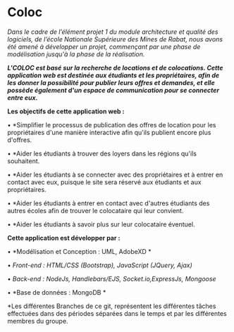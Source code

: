 # Coloc
*Dans le cadre de l’élément projet 1 du module architecture et qualité des logiciels, de l’école Nationale Supérieure des Mines de Rabat, nous avons été amené à développer un projet, commençant par une phase de modélisation jusqu'à la phase de la réalisation.*

***L'COLOC est basé sur la recherche de locations et de colocations. Cette application web est destinée aux étudiants et les propriétaires, afin de les donner la possibilité pour publier leurs offres et demandes, et elle possède également d'un espace de communication pour se connecter entre eux.***

**Les objectifs de cette application web :**

• *Simplifier le processus de publication des offres de location pour les propriétaires d'une manière interactive afin qu'ils publient encore plus d'offres.

• *Aider les étudiants à trouver des loyers dans les régions qu'ils souhaitent.

• *Aider les étudiants à se connecter avec des propriétaires et à entrer en contact avec eux, puisque le site sera réservé aux étudiants et aux propriétaires.

• *Aider les étudiants à entrer en contact avec d'autres étudiants des autres écoles afin de trouver le colocataire qui leur convient.

• *Aider les étudiants à savoir plus sur leur colocataire éventuel.

**Cette application est développer par :**

• *Modélisation et Conception : UML, AdobeXD *

• *Front-end : HTML/CSS (Bootstrap), JavaScript (JQuery, Ajax)*

• *Back-end : NodeJs, Handlebars/EJS, Socket.io,ExpressJs, Mongoose*

• *Base de données : MongoDB *

*Les différentes Branches de ce git, représentent les différentes tâches effectuées dans des périodes séparées dans le temps et par les différentes membres du groupe.
